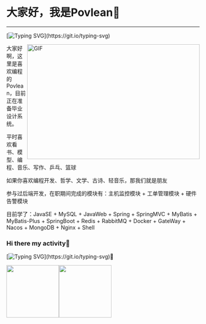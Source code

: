 # 大家好，我是Povlean👋

-----------------------------------
 
[![Typing SVG](https://readme-typing-svg.demolab.com/?lines=既自以心为形役+奚惆怅而独悲？;)](https://git.io/typing-svg) 

<img align="right" alt="GIF" src="https://github.com/abhisheknaiidu/abhisheknaiidu/blob/master/code.gif?raw=true" width="450" height="300" />
  
大家好啊，这里是喜欢编程的Povlean，目前正在准备毕业设计系统。 

平时喜欢看书、模型、编程、音乐、写作、乒乓、篮球

如果你喜欢编程开发、哲学、文学、古诗、轻音乐，那我们就是朋友

参与过后端开发，在职期间完成的模块有：主机监控模块 + 工单管理模块 + 硬件告警模块

目前学了：JavaSE + MySQL + JavaWeb + Spring + SpringMVC + MyBatis + MyBatis-Plus + SpringBoot + Redis + RabbitMQ + Docker + GateWay + Nacos + MongoDB + Nginx + Shell 

### Hi there my activity👋

[![Typing SVG](https://readme-typing-svg.demolab.com/?lines=桃李春风一杯酒+江湖夜雨十年灯;)](https://git.io/typing-svg)👋



<img align="" height="137px" src="https://github-readme-stats.vercel.app/api?username=Povlean&hide_title=true&hide_border=true&show_icons=true&include_all_commits=true&line_height=21&bg_color=0,EC6C6C,FFD479,FFFC79,73FA79&theme=graywhite&locale=cn" /><img align="" height="137px" src="https://github-readme-stats.vercel.app/api/top-langs/?username=Povlean&hide_title=true&hide_border=true&layout=compact&bg_color=0,73FA79,73FDFF,D783FF&theme=graywhite&locale=cn" />

